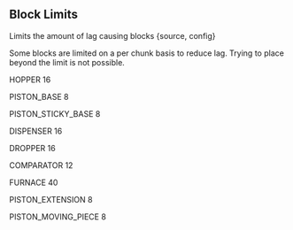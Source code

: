 ## Block Limits  

Limits the amount of lag causing blocks {source, config}

Some blocks are limited on a per chunk basis to reduce lag. Trying to place beyond the limit is not possible.

HOPPER 16

PISTON_BASE 8

PISTON_STICKY_BASE 8

DISPENSER 16

DROPPER 16

COMPARATOR 12

FURNACE 40

PISTON_EXTENSION 8

PISTON_MOVING_PIECE 8 
